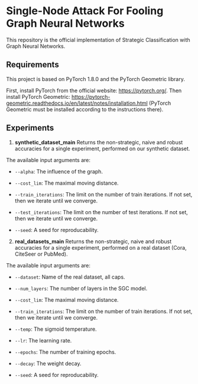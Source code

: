 # Single-Node Attack For Fooling Graph Neural Networks

This repository is the official implementation of Strategic Classification with Graph Neural Networks.

## Requirements
This project is based on PyTorch 1.8.0 and the PyTorch Geometric library.

First, install PyTorch from the official website: https://pytorch.org/.
Then install PyTorch Geometric: https://pytorch-geometric.readthedocs.io/en/latest/notes/installation.html
(PyTorch Geometric must be installed according to the instructions there).

## Experiments

1. **synthetic_dataset_main**
Returns the non-strategic, naive and robust accuracies for a single experiment, performed on our synthetic dataset.

The available input arguments are:
* `--alpha`: The influence of the graph.

* `--cost_lim`: The maximal moving distance.

* `--train_iterations`: The limit on the number of train iterations. If not set, then we iterate until we converge.

* `--test_iterations`: The limit on the number of test iterations. If not set, then we iterate until we converge.

* `--seed`: A seed for reproducability.

2. **real_datasets_main**
Returns the non-strategic, naive and robust accuracies for a single experiment, performed on a real dataset (Cora, CiteSeer or PubMed).


The available input arguments are:
* `--dataset`: Name of the real dataset, all caps.

* `--num_layers`: The number of layers in the SGC model.

* `--cost_lim`: The maximal moving distance.

* `--train_iterations`: The limit on the number of train iterations. If not set, then we iterate until we converge.

* `--temp`: The sigmoid temperature.

* `--lr`: The learning rate.

* `--epochs`: The number of training epochs.

* `--decay`: The weight decay.

* `--seed`: A seed for reproducability.